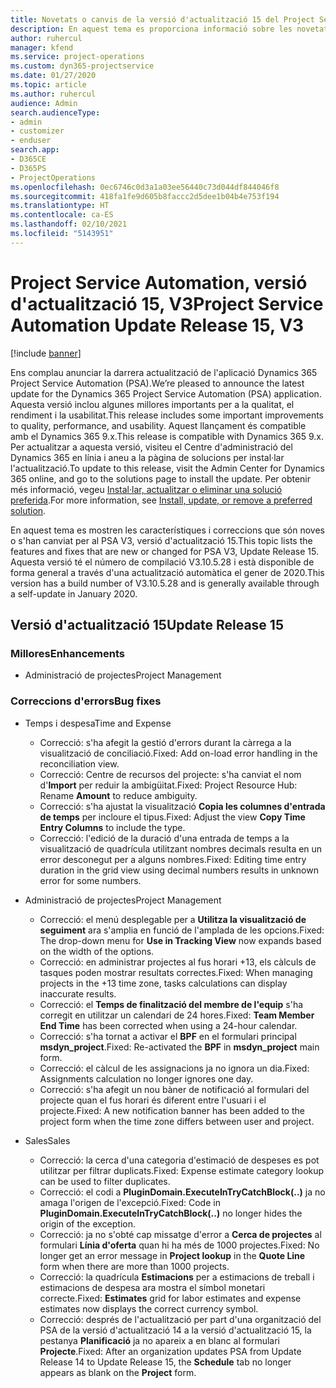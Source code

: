 ```yaml
---
title: Novetats o canvis de la versió d'actualització 15 del Project Service Automation, V3
description: En aquest tema es proporciona informació sobre les novetats a la versió d'actualització 15 del Project Service Automation, V3.
author: ruhercul
manager: kfend
ms.service: project-operations
ms.custom: dyn365-projectservice
ms.date: 01/27/2020
ms.topic: article
ms.author: ruhercul
audience: Admin
search.audienceType:
- admin
- customizer
- enduser
search.app:
- D365CE
- D365PS
- ProjectOperations
ms.openlocfilehash: 0ec6746c0d3a1a03ee56440c73d044df844046f8
ms.sourcegitcommit: 418fa1fe9d605b8faccc2d5dee1b04b4e753f194
ms.translationtype: HT
ms.contentlocale: ca-ES
ms.lasthandoff: 02/10/2021
ms.locfileid: "5143951"
---
```

# <a name="project-service-automation-update-release-15-v3"></a><span data-ttu-id="375a2-103">Project Service Automation, versió d'actualització 15, V3</span><span class="sxs-lookup"><span data-stu-id="375a2-103">Project Service Automation Update Release 15, V3</span></span>

[!include [banner](../includes/psa-now-project-operations.md)]

<span data-ttu-id="375a2-104">Ens complau anunciar la darrera actualització de l'aplicació Dynamics 365 Project Service Automation (PSA).</span><span class="sxs-lookup"><span data-stu-id="375a2-104">We’re pleased to announce the latest update for the Dynamics 365 Project Service Automation (PSA) application.</span></span> <span data-ttu-id="375a2-105">Aquesta versió inclou algunes millores importants per a la qualitat, el rendiment i la usabilitat.</span><span class="sxs-lookup"><span data-stu-id="375a2-105">This release includes some important improvements to quality, performance, and usability.</span></span> <span data-ttu-id="375a2-106">Aquest llançament és compatible amb el Dynamics 365 9.x.</span><span class="sxs-lookup"><span data-stu-id="375a2-106">This release is compatible with Dynamics 365 9.x.</span></span> <span data-ttu-id="375a2-107">Per actualitzar a aquesta versió, visiteu el Centre d'administració del Dynamics 365 en línia i aneu a la pàgina de solucions per instal·lar l'actualització.</span><span class="sxs-lookup"><span data-stu-id="375a2-107">To update to this release, visit the Admin Center for Dynamics 365 online, and go to the solutions page to install the update.</span></span> <span data-ttu-id="375a2-108">Per obtenir més informació, vegeu [Instal·lar, actualitzar o eliminar una solució preferida](https://docs.microsoft.com/power-platform/admin/install-remove-preferred-solution).</span><span class="sxs-lookup"><span data-stu-id="375a2-108">For more information, see [Install, update, or remove a preferred solution](https://docs.microsoft.com/power-platform/admin/install-remove-preferred-solution).</span></span>

<span data-ttu-id="375a2-109">En aquest tema es mostren les característiques i correccions que són noves o s'han canviat per al PSA V3, versió d'actualització 15.</span><span class="sxs-lookup"><span data-stu-id="375a2-109">This topic lists the features and fixes that are new or changed for PSA V3, Update Release 15.</span></span> <span data-ttu-id="375a2-110">Aquesta versió té el número de compilació V3.10.5.28 i està disponible de forma general a través d'una actualització automàtica el gener de 2020.</span><span class="sxs-lookup"><span data-stu-id="375a2-110">This version has a build number of V3.10.5.28 and is generally available through a self-update in January 2020.</span></span>

## <a name="update-release-15"></a><span data-ttu-id="375a2-111">Versió d'actualització 15</span><span class="sxs-lookup"><span data-stu-id="375a2-111">Update Release 15</span></span> 

### <a name="enhancements"></a><span data-ttu-id="375a2-112">Millores</span><span class="sxs-lookup"><span data-stu-id="375a2-112">Enhancements</span></span>

- <span data-ttu-id="375a2-113">Administració de projectes</span><span class="sxs-lookup"><span data-stu-id="375a2-113">Project Management</span></span>

### <a name="bug-fixes"></a><span data-ttu-id="375a2-114">Correccions d'errors</span><span class="sxs-lookup"><span data-stu-id="375a2-114">Bug fixes</span></span>

- <span data-ttu-id="375a2-115">Temps i despesa</span><span class="sxs-lookup"><span data-stu-id="375a2-115">Time and Expense</span></span>

  - <span data-ttu-id="375a2-116">Correcció: s'ha afegit la gestió d'errors durant la càrrega a la visualització de conciliació.</span><span class="sxs-lookup"><span data-stu-id="375a2-116">Fixed: Add on-load error handling in the reconciliation view.</span></span>
  - <span data-ttu-id="375a2-117">Correcció: Centre de recursos del projecte: s'ha canviat el nom d'**Import** per reduir la ambigüitat.</span><span class="sxs-lookup"><span data-stu-id="375a2-117">Fixed: Project Resource Hub: Rename **Amount** to reduce ambiguity.</span></span>
  - <span data-ttu-id="375a2-118">Correcció: s'ha ajustat la visualització **Copia les columnes d'entrada de temps** per incloure el tipus.</span><span class="sxs-lookup"><span data-stu-id="375a2-118">Fixed: Adjust the view **Copy Time Entry Columns** to include the type.</span></span>
  - <span data-ttu-id="375a2-119">Correcció: l'edició de la duració d'una entrada de temps a la visualització de quadrícula utilitzant nombres decimals resulta en un error desconegut per a alguns nombres.</span><span class="sxs-lookup"><span data-stu-id="375a2-119">Fixed: Editing time entry duration in the grid view using decimal numbers results in unknown error for some numbers.</span></span>

- <span data-ttu-id="375a2-120">Administració de projectes</span><span class="sxs-lookup"><span data-stu-id="375a2-120">Project Management</span></span>

  - <span data-ttu-id="375a2-121">Correcció: el menú desplegable per a **Utilitza la visualització de seguiment** ara s'amplia en funció de l'amplada de les opcions.</span><span class="sxs-lookup"><span data-stu-id="375a2-121">Fixed: The drop-down menu for **Use in Tracking View** now expands based on the width of the options.</span></span>
  - <span data-ttu-id="375a2-122">Correcció: en administrar projectes al fus horari +13, els càlculs de tasques poden mostrar resultats correctes.</span><span class="sxs-lookup"><span data-stu-id="375a2-122">Fixed: When managing projects in the +13 time zone, tasks calculations can display inaccurate results.</span></span>
  - <span data-ttu-id="375a2-123">Correcció: el **Temps de finalització del membre de l'equip** s'ha corregit en utilitzar un calendari de 24 hores.</span><span class="sxs-lookup"><span data-stu-id="375a2-123">Fixed: **Team Member End Time** has been corrected when using a 24-hour calendar.</span></span>
  - <span data-ttu-id="375a2-124">Correcció: s'ha tornat a activar el **BPF** en el formulari principal **msdyn_project**.</span><span class="sxs-lookup"><span data-stu-id="375a2-124">Fixed: Re-activated the **BPF** in **msdyn_project** main form.</span></span>
  - <span data-ttu-id="375a2-125">Correcció: el càlcul de les assignacions ja no ignora un dia.</span><span class="sxs-lookup"><span data-stu-id="375a2-125">Fixed: Assignments calculation no longer ignores one day.</span></span>
  - <span data-ttu-id="375a2-126">Correcció: s'ha afegit un nou bàner de notificació al formulari del projecte quan el fus horari és diferent entre l'usuari i el projecte.</span><span class="sxs-lookup"><span data-stu-id="375a2-126">Fixed: A new notification banner has been added to the project form when the time zone differs between user and project.</span></span>

- <span data-ttu-id="375a2-127">Sales</span><span class="sxs-lookup"><span data-stu-id="375a2-127">Sales</span></span>

  - <span data-ttu-id="375a2-128">Correcció: la cerca d'una categoria d'estimació de despeses es pot utilitzar per filtrar duplicats.</span><span class="sxs-lookup"><span data-stu-id="375a2-128">Fixed: Expense estimate category lookup can be used to filter duplicates.</span></span>
  - <span data-ttu-id="375a2-129">Correcció: el codi a **PluginDomain.ExecuteInTryCatchBlock(..)** ja no amaga l'origen de l'excepció.</span><span class="sxs-lookup"><span data-stu-id="375a2-129">Fixed: Code in **PluginDomain.ExecuteInTryCatchBlock(..)** no longer hides the origin of the exception.</span></span>
  - <span data-ttu-id="375a2-130">Correcció: ja no s'obté cap missatge d'error a **Cerca de projectes** al formulari **Línia d'oferta** quan hi ha més de 1000 projectes.</span><span class="sxs-lookup"><span data-stu-id="375a2-130">Fixed: No longer get an error message in **Project lookup** in the **Quote Line** form when there are more than 1000 projects.</span></span>
  - <span data-ttu-id="375a2-131">Correcció: la quadrícula **Estimacions** per a estimacions de treball i estimacions de despesa ara mostra el símbol monetari correcte.</span><span class="sxs-lookup"><span data-stu-id="375a2-131">Fixed: **Estimates** grid for labor estimates and expense estimates now displays the correct currency symbol.</span></span>
  - <span data-ttu-id="375a2-132">Correcció: després de l'actualització per part d'una organització del PSA de la versió d'actualització 14 a la versió d'actualització 15, la pestanya **Planificació** ja no apareix a en blanc al formulari **Projecte**.</span><span class="sxs-lookup"><span data-stu-id="375a2-132">Fixed: After an organization updates PSA from Update Release 14 to Update Release 15, the **Schedule** tab no longer appears as blank on the **Project** form.</span></span>
